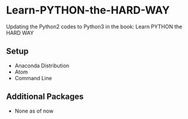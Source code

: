 # Learn-PYTHON-the-HARD-WAY
Updating the Python2 codes to Python3 in the book: Learn PYTHON the HARD WAY

## Setup
- Anaconda Distribution
- Atom
- Command Line


## Additional Packages
- None as of now
